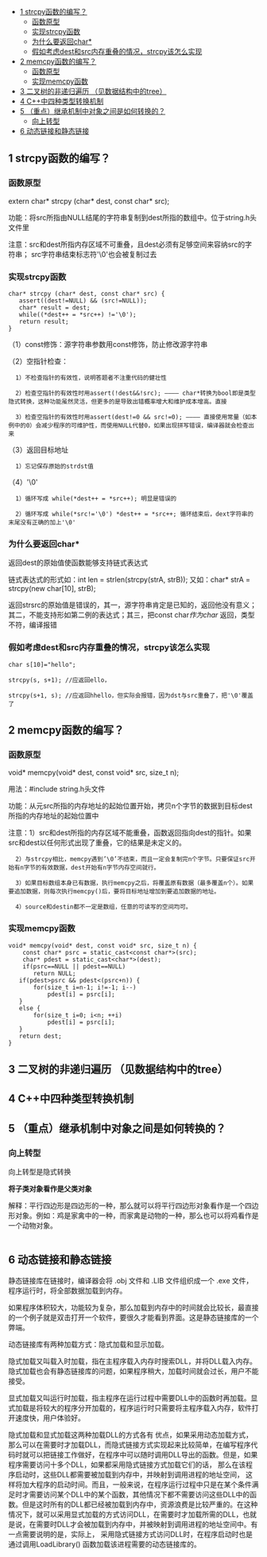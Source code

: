 <!-- TOC -->

- [1 strcpy函数的编写？](#1-strcpy函数的编写)
    - [函数原型](#函数原型)
    - [实现strcpy函数](#实现strcpy函数)
    - [为什么要返回char*](#为什么要返回char)
    - [假如考虑dest和src内存重叠的情况，strcpy该怎么实现](#假如考虑dest和src内存重叠的情况strcpy该怎么实现)
- [2 memcpy函数的编写？](#2-memcpy函数的编写)
    - [函数原型](#函数原型-1)
    - [实现memcpy函数](#实现memcpy函数)
- [3 二叉树的非递归遍历 （见数据结构中的tree）](#3-二叉树的非递归遍历-见数据结构中的tree)
- [4 C++中四种类型转换机制](#4-c中四种类型转换机制)
- [5 （重点）继承机制中对象之间是如何转换的？](#5-重点继承机制中对象之间是如何转换的)
    - [向上转型](#向上转型)
- [6 动态链接和静态链接](#6-动态链接和静态链接)

<!-- /TOC -->
## 1 strcpy函数的编写？

### 函数原型

 extern char* strcpy (char* dest, const char* src);

 功能：将src所指由NULL结尾的字符串复制到dest所指的数组中。位于string.h头文件里

 注意：src和dest所指内存区域不可重叠，且dest必须有足够空间来容纳src的字符串；
      src字符串结束标志符'\0'也会被复制过去


### 实现strcpy函数

 ```
 char* strcpy (char* dest, const char* src) {
    assert((dest!=NULL) && (src!=NULL));
    char* result = dest;
    while((*dest++ = *src++) !='\0');
    return result;
 }
 ```

 （1）const修饰：源字符串参数用const修饰，防止修改源字符串

 （2）空指针检查：

      1）不检查指针的有效性，说明答题者不注重代码的健壮性

      2）检查空指针的有效性时用assert(!dest&&!src); ———— char*转换为bool即是类型隐式转换，这种功能虽然灵活，但更多的是导致出错概率增大和维护成本增高。直接 

      3）检查空指针的有效性时用assert(dest!=0 && src!=0); ———— 直接使用常量（如本例中的0）会减少程序的可维护性，而使用NULL代替0，如果出现拼写错误，编译器就会检查出来

 （3）返回目标地址
      
      1）忘记保存原始的strdst值
 （4）'\0'
      
      1）循环写成 while(*dest++ = *src++); 明显是错误的

      2）循环写成 while(*src!='\0') *dest++ = *src++; 循环结束后，dext字符串的末尾没有正确的加上'\0'

### 为什么要返回char*
 
 返回dest的原始值使函数能够支持链式表达式

 链式表达式的形式如：int len = strlen(strcpy(strA, strB));  又如：char* strA = strcpy(new char[10], strB);

 返回strsrc的原始值是错误的，其一，源字符串肯定是已知的，返回他没有意义；其二，不能支持形如第二例的表达式；其三，把const char*作为char* 返回，类型不符，编译报错


### 假如考虑dest和src内存重叠的情况，strcpy该怎么实现

 ```
 char s[10]="hello";

 strcpy(s, s+1); //应返回ello，

 strcpy(s+1, s); //应返回hhello，但实际会报错，因为dst与src重叠了，把'\0'覆盖了
 ```


## 2 memcpy函数的编写？

### 函数原型

 void* memcpy(void* dest, const void* src, size_t n);

 用法：#include string.h头文件

 功能：从元src所指的内存地址的起始位置开始，拷贝n个字节的数据到目标dest所指的内存地址的起始位置中

 注意：1）src和dest所指的内存区域不能重叠，函数返回指向dest的指针。如果src和dest以任何形式出现了重叠，它的结果是未定义的。
  
      2）与strcpy相比，memcpy遇到’\0’不结束，而且一定会复制完n个字节。只要保证src开始有n字节的有效数据，dest开始有n字节内存空间就行。

      3）如果目标数组本身已有数据，执行memcpy之后，将覆盖原有数据（最多覆盖n个）。如果要追加数据，则每次执行memcpy()后，要将目标地址增加到要追加数据的地址。

      4）source和destin都不一定是数组，任意的可读写的空间均可。

### 实现memcpy函数

 ```
 void* memcpy(void* dest, const void* src, size_t n) {
     const char* psrc = static_cast<const char*>(src);
     char* pdest = static_cast<char*>(dest);
     if(psrc==NULL || pdest==NULL)
        return NULL;
    if(pdest>psrc && pdest<(psrc+n)) {
        for(size_t i=n-1; i!=-1; i--)
            pdest[i] = psrc[i];
    }
    else {
        for(size_t i=0; i<n; ++i)
            pdest[i] = psrc[i];
    }
    return dest;
 }
 
 ```

## 3 二叉树的非递归遍历 （见数据结构中的tree）

## 4 C++中四种类型转换机制

## 5 （重点）继承机制中对象之间是如何转换的？

### 向上转型

  向上转型是隐式转换

  **将子类对象看作是父类对象**

  解释：平行四边形是四边形的一种，那么就可以将平行四边形对象看作是一个四边形对象。例如：鸡是家禽中的一种，而家禽是动物的一种，那么也可以将鸡看作是一个动物对象。

  ```
  
  ```

## 6 动态链接和静态链接

 静态链接库在链接时，编译器会将 .obj 文件和 .LIB 文件组织成一个 .exe 文件，程序运行时，将全部数据加载到内存。

 如果程序体积较大，功能较为复杂，那么加载到内存中的时间就会比较长，最直接的一个例子就是双击打开一个软件，要很久才能看到界面。这是静态链接库的一个弊端。

 动态链接库有两种加载方式：隐式加载和显示加载。
 
 隐式加载又叫载入时加载，指在主程序载入内存时搜索DLL，并将DLL载入内存。隐式加载也会有静态链接库的问题，如果程序稍大，加载时间就会过长，用户不能接受。

 显式加载又叫运行时加载，指主程序在运行过程中需要DLL中的函数时再加载。显式加载是将较大的程序分开加载的，程序运行时只需要将主程序载入内存，软件打开速度快，用户体验好。

 隐式加载和显式加载这两种加载DLL的方式各有 优点，如果采用动态加载方式，那么可以在需要时才加载DLL，而隐式链接方式实现起来比较简单，在编写程序代码时就可以把链接工作做好，在程序中可以随时调用DLL导出的函数。但是，如果程序需要访问十多个DLL，如果都采用隐式链接方式加载它们的话， 那么在该程序启动时，这些DLL都需要被加载到内存中，并映射到调用进程的地址空间， 这样将加大程序的启动时间。而且，一般来说，在程序运行过程中只是在某个条件满足时才需要访问某个DLL中的某个函数，其他情况下都不需要访问这些DLL中的函数。但是这时所有的DLL都已经被加载到内存中，资源浪费是比较严重的。在这种情况下，就可以采用显式加载的方式访问DLL，在需要时才加载所需的DLL，也就是说，在需要时DLL才会被加载到内存中，并被映射到调用进程的地址空间中。有一点需要说明的是，实际上， 采用隐式链接方式访问DLL时，在程序启动时也是通过调用LoadLibrary() 函数加载该进程需要的动态链接库的。